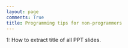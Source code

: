 ```yaml
---
layout: page
comments: True
title: Programming tips for non-programmers
---
```


1: How to extract title of all PPT slides. 

